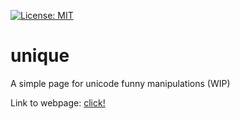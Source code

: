 [![License: MIT](https://img.shields.io/badge/License-MIT-yellow.svg)](https://opensource.org/licenses/MIT)

# unique
A simple page for unicode funny manipulations (WIP)

Link to webpage: [click!](https://elnee.github.io/unique)
